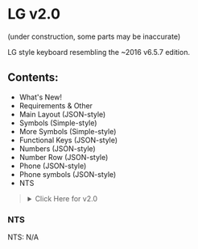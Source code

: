 # LG v2.0

(under construction, some parts may be inaccurate)


LG style keyboard resembling the ~2016 v6.5.7 edition.


## Contents:
- What's New!
- Requirements & Other
- Main Layout (JSON-style)
- Symbols (Simple-style)
- More Symbols (Simple-style)
- Functional Keys (JSON-style)
- Numbers (JSON-style)
- Number Row (JSON-style)
- Phone (JSON-style)
- Phone symbols (JSON-style)
- NTS

<blockquote><details>
  <summary>Click Here for v2.0</summary>

<blockquote><details>
  <summary>What's New!</summary>

  - Updated main layout to JSON (in preparation for customized popups)
  - Added Functional Keys layout (JSON-style)
  - Added Numbers layout (JSON-style)
  - Added Phone layout (JSON-style)
  - Added Phone symbols layout (JSON-style)
  - Added period popups clone
  - Settings key now appears on alphabet and disappears on symbols & more symbols layouts
  - Emoji key now appears on symbols layout and disappears on alphabet layout
  - Number row keys are now the same color as functional keys
  - Period key now changes to TLDs
  - When entering a website name, "/" key appears
  - When entering email, "@" key appears
</details>

  
</blockquote>
                 
<blockquote><details>
  <summary>Requirements & Other</summary>
  
**Requirements:**
             
- Always show number row on
- Show TLD popup keys on
- Show emoji key off

**Recommended:**
- Change input method with space key on
- Long press symbols key for numpad

Goes With: [this LG Light Theme](https://github.com/A-Guest19/My_Heliboard_Themes/blob/main/Themes/Clones/LG%20Light%20v2.0.md#lg-light-theme-v20) & [this LG Dark Theme](https://github.com/A-Guest19/My_Heliboard_Themes/blob/main/Themes/Clones/LG%20Dark%20v2.0.md#lg-dark-theme-v20)

</details></blockquote>

<blockquote><details>
<summary>Codes</summary>

### Main Layout
```
[
    [
        { "label": "q", "popup": { "relevant": [ { "label": "+" } ] } },
        { "label": "w", "popup": { "relevant": [ { "label": "×" } ] } },
        { "label": "e", "popup": { "relevant": [  { "label": "÷" }, ] } },
        { "label": "r", "popup": { "relevant": [ { "label": "=" } ] } },
        { "label": "t", "popup": { "relevant": [ { "label": "%" } ] } },
        { "label": "y", "popup": { "relevant": [ { "label": "/" } ] } },
        { "label": "u", "popup": { "relevant": [ { "label": "\"" } ] } },
        { "label": "i", "popup": { "relevant": [ { "label": "*" } ] } },
        { "label": "o", "popup": { "relevant": [ { "label": "[" } ] } },
        { "label": "p", "popup": { "relevant": [ { "label": "]" } ] } }
    ],
    [
        { "label": "a", "popup": { "relevant": [ { "label": "@" } ] } },
        { "label": "s", "popup": { "relevant": [ { "label": "$" } ] } },
        { "label": "d", "popup": { "relevant": [ { "label": "!" } ] } },
        { "label": "f", "popup": { "relevant": [ { "label": "#" } ] } },
        { "label": "g", "popup": { "relevant": [ { "label": ":" } ] } },
        { "label": "h", "popup": { "relevant": [ { "label": ";" } ] } },
        { "label": "j", "popup": { "relevant": [ { "label": "&" } ] } },
        { "label": "k", "popup": { "relevant": [ { "label": "(" } ] } },
        { "label": "l", "popup": { "relevant": [ { "label": ")" } ] } }
    ],
    [
        { "label": "z", "popup": { "relevant": [ { "label": "-" } ] } },
        { "label": "x", "popup": { "relevant": [ { "label": "_" } ] } },
        { "label": "c", "popup": { "relevant": [ { "label": ' } ] } },
        { "label": "v", "popup": { "relevant": [ { "label": '' } ] } },
        { "label": "b", "popup": { "relevant": [ { "label": "," } ] } },
        { "label": "n", "popup": { "relevant": [ { "label": "." } ] } },
        { "label": "m", "popup": { "relevant": [ { "label": "?" } ] } }
    ]
]
```
### Symbols
```
+
×
÷
=
%
/
\
*
€
£

@
$
!
#
:
;
&
(
)

-
_
'
"
,
.
?
```
### More Symbols
```
￦
¥
°
¿
¡
^
[
]
<
>

~
`
§
μ
¬
Г
´
·
{
}

©
|
¤
Ω
θ
ฯ
```
### Functional Keys
```
[
  [
    { "label": "shift", "width": 0.13 },
    { "type": "placeholder" },
    { "label": "delete", "width": 0.13 }
  ],
  [
    { "label": "symbol_alpha", "type": "function", "width": 0.13 },
    
    { "$": "keyboard_state_selector", "languageKeyEnabled": 
        { "$": "keyboard_state_selector", "alphabet":
            { "label": "language_switch" }
        }
    },
    
    { "$": "keyboard_state_selector", "alphabet": { "$": "variation_selector", "email": { "label": "@", "type": "function" }, "uri": { "label": "/", "type": "function" } } },
         
    { "$": "keyboard_state_selector", "symbols": 
        { "label": "emoji" }
    },
    
    { "$": "keyboard_state_selector", "alphabet": 
        { "label": "settings", "type": "function", "popup":
            { "relevant": [ 
                { "label": "voice" },
                { "label": "clipboard" },
             ] },
       }
   },
    { "label": "space" },
    { "$": "variation_selector", "default": 
        { "label": ".", "type": "function", "labelFlags": 1073741824, "popup": { "relevant": [
        { "label": "!autoColumnOrder!8" }, { "label": "," }, { "label": "." }, { "label": "!" }, { "label": "?" }, { "label": '' }, { "label": ' }, { "label": "&" }, { "label": "@" }, { "label": "-" }, { "label": "+" }, { "label": ")" }, { "label": "(" }, { "label": ";" }, { "label": ":" }, { "label": "\\" }, { "label": "/" }, ] } }, 
        "email": { "label": ".com", "type": "function", "width": 0.13 }, 
        "uri": { "label": ".com", "type": "function", "width": 0.12, "popup": { "relevant": [ { "label": ".net"}, { "label": ".org"}, { "label" : ".com"}] } }, 
        },
    { "$": "variation_selector", "default": { "label": "action", "width": 0.13 }, }
  ]
]
```
### Numbers
```
[
  [
    { "label": "1", "type": "numeric" },
    { "label": "2", "type": "numeric" },
    { "label": "3", "type": "numeric" },
    { "label": "delete", "width": 0.26 }
  ],
  [
    { "label": "4", "type": "numeric" },
    { "label": "5", "type": "numeric" },
    { "label": "6", "type": "numeric" },
    { "label": " |!code/-1",  "type": "function", "width": 0.26 }
  ],
  [
    { "label": "7", "type": "numeric" },
    { "label": "8", "type": "numeric" },
    { "label": "9", "type": "numeric" },
    { "label": " |!code/-1", "type": "function", "width": 0.26 }
  ],
  [
    { "label": " |!code/-1", "type": "numeric" },
    { "label": "0", "type": "numeric" },
    { "label": ".", "type": "numeric" },
    { "label": "enter", "width": 0.26 }
  ]
]
```
### Number Row
```
[
  [
    { 
      "label": "1", 
      "type": "function", 
      "popup": { 
        "relevant": [
          { "label": "¹" }, 
          { "label": "½" }, 
          { "label": "⅓" }, 
          { "label": "¼" }, 
          { "label": "⅛" }
        ] 
      } 
    },
    { 
      "label": "2", 
      "type": "function", 
      "popup": { 
        "relevant": [
          { "label": "²" }, 
          { "label": "⅔" }
        ] 
      } 
    },
    { 
      "label": "3", 
      "type": "function", 
      "popup": { 
        "relevant": [
          { "label": "³" }, 
          { "label": "¾" }, 
          { "label": "⅜" }
        ] 
      } 
    },
    { 
      "label": "4", 
      "type": "function", 
      "popup": { 
        "relevant": [
          { "label": "⁴" }
        ] 
      } 
    },
    { 
      "label": "5", 
      "type": "function", 
      "popup": { 
        "relevant": [
          { "label": "⁵" }, 
          { "label": "⅝" }
        ] 
      } 
    },
    { 
      "label": "6", 
      "type": "function", 
      "popup": { 
        "relevant": [
          { "label": "⁶" }
        ] 
      } 
    },
    { 
      "label": "7", 
      "type": "function", 
      "popup": { 
        "relevant": [
          { "label": "⁷" }, 
          { "label": "⅞" }
        ] 
      } 
    },
    { 
      "label": "8", 
      "type": "function", 
      "popup": { 
        "relevant": [
          { "label": "⁸" }
        ] 
      } 
    },
    { 
      "label": "9", 
      "type": "function", 
      "popup": { 
        "relevant": [
          { "label": "⁹" }
        ] 
      } 
    },
    { 
      "label": "0", 
      "type": "function", 
      "popup": { 
        "relevant": [
          { "label": "⁰" }, 
          { "label": "ⁿ" }, 
          { "label": "∅" }
        ] 
      } 
    }
  ]
]
```
### Numpad
```
N/A
```
### Numpad (landscape)
```
N/A
```
### Phone
```
[
  [
    { "label": "1", "type": "numeric" },
    { "label": "2", "type": "numeric", "popup": { "main": { "label": "ABC" } } },
    { "label": "3", "type": "numeric", "popup": { "main": { "label": "DEF" } } },
    { "label": "delete", "type": "function", "width": 0.26 }
  ],
  [
    { "label": "4", "type": "numeric", "popup": { "main": { "label": "GHI" } } },
    { "label": "5", "type": "numeric", "popup": { "main": { "label": "JKL" } } },
    { "label": "6", "type": "numeric", "popup": { "main": { "label": "MNO" } } },
    { "label": ".-(|!code/key_switch_alpha_symbol", "type": "function", "width": 0.26 }
  ],
  [
    { "label": "7", "type": "numeric", "popup": { "main": { "label": "PQRS" } } },
    { "label": "8", "type": "numeric", "popup": { "main": { "label": "TUV" } } },
    { "label": "9", "type": "numeric", "popup": { "main": { "label": "WXYZ" } } },
    { "label": "settings", "width": 0.26, "type": "function", "popup": { "relevant": [ { "label": "clipboard" } ] } }
  ],
  [
    { "label": " |!code/-1", "type": "numeric" },
    { "label": "0 +|0", "type": "numeric", "popup": { "relevant": [ { "label": "!noPanelAutoPopupKey!" }, { "label": "+" } ] } },
    { "label": "\\#",  "type": "numeric" },
    { "label": "action", "width": 0.26 }
  ]
]
```
### Phone symbols
```
[
  [
    { "label": "(", "type": "numeric" },
    { "label": "/", "type": "numeric" },
    { "label": ")", "type": "numeric" },
    { "label": "delete", "type": "function", "width": 0.26 }
  ],
  [
    { "label": "-", "type": "numeric" },
    { "label": ",", "type": "numeric" },
    { "label": ".", "type": "numeric" },
    { "label": "123|!code/key_switch_alpha_symbol", "type": "function", "width": 0.26 }
  ],
  [
    { "label": "N", "type": "numeric" },
    { "label": "P", "type": "numeric" },
    { "label": "W", "type": "numeric" },
    { "label": "delete", "width": 0.26 }
  ],
  [
    { "label": " |!code/-1", "type": "numeric", },
    { "label": "+", "type": "numeric" },
    { "label": "space", "type": "numeric" },
    { "label": "action", "width": 0.26 }
  ]
]
```
### Emoji bottom row
```
N/A
```
### Clipboard bottom row
```
N/A
```
</details></blockquote>

</details></blockquote>

### NTS
NTS: N/A
